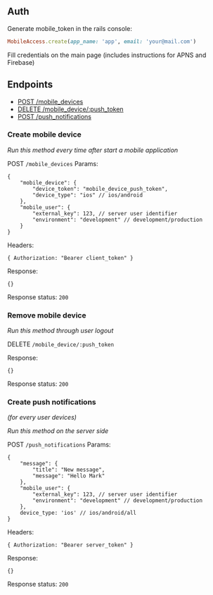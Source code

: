 ## Auth

Generate mobile_token in the rails console:

```ruby
MobileAccess.create(app_name: 'app', email: 'your@mail.com')
```

Fill credentials on the main page (includes instructions for APNS and Firebase)


## Endpoints

* [POST /mobile_devices](#create-mobile-device)
* [DELETE /mobile_device/:push_token](#remove-mobile-device)
* [POST /push_notifications](#create-push-notifications)

### Create mobile device

_Run this method every time after start a mobile application_

POST `/mobile_devices`
Params:

```json5
{
    "mobile_device": {
        "device_token": "mobile_device_push_token",
        "device_type": "ios" // ios/android
    },
    "mobile_user": {
        "external_key": 123, // server user identifier
        "environment": "development" // development/production
    }
}
```

Headers:

```json5
{ Authorization: "Bearer client_token" }
```

Response:

```json5
{}
```
Response status: `200`

### Remove mobile device

_Run this method through user logout_

DELETE `/mobile_device/:push_token`

Response:

```json5
{}
```
Response status: `200`

### Create push notifications 

_(for every user devices)_

_Run this method on the server side_

POST `/push_notifications`
Params:

```json5
{
    "message": {
        "title": "New message",
        "message": "Hello Mark"
    },
    "mobile_user": {
        "external_key": 123, // server user identifier
        "environment": "development" // development/production
    },
    device_type: 'ios' // ios/android/all
}
```

Headers:

```json5
{ Authorization: "Bearer server_token" }
```

Response:

```json5
{}
```
Response status: `200`